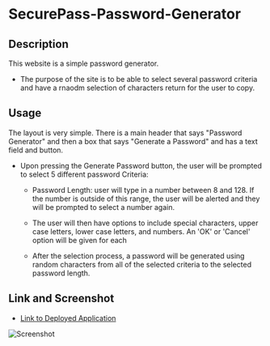# SecurePass-Password-Generator

## Description

This website is a simple password generator. 

- The purpose of the site is to be able to select several password criteria and have a rnaodm selection of characters return for the user to copy.

## Usage

The layout is very simple. There is a main header that says "Password Generator" and then a box that says "Generate a Password" and has a text field and button. 

 -  Upon pressing the Generate Password button, the user will be prompted to select 5 different password Criteria:

    - Password Length: user will type in a number between 8 and 128. If the number is outside of this range, the user will be alerted and they will be prompted to select a number again.

    - The user will then have options to include special characters, upper case letters, lower case letters, and numbers. An 'OK' or 'Cancel' option will be given for each

    - After the selection process, a password will be generated using random characters from all of the selected criteria to the selected password length. 

## Link and Screenshot

* [Link to Deployed Application](https://tgold90.github.io/SecurePass-Password-Generator/)
 

![Screenshot](https://user-images.githubusercontent.com/104692375/177225028-f3769f08-89ef-4a87-b10a-f7d7f57dd109.png)
